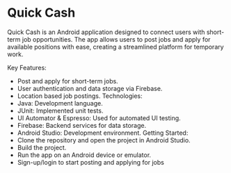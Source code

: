 # Quick Cash

Quick Cash is an Android application designed to connect users with short-term job opportunities. The app allows users to post jobs and apply for available positions with ease, creating a streamlined platform for temporary work.

Key Features:
 - Post and apply for short-term jobs.
 - User authentication and data storage via Firebase.
 - Location based job postings.
Technologies:
 - Java: Development language.
 - JUnit: Implemented unit tests.
 - UI Automator & Espresso: Used for automated UI testing.
 - Firebase: Backend services for data storage.
 - Android Studio: Development environment.
Getting Started:
 - Clone the repository and open the project in Android Studio.
 - Build the project.
 - Run the app on an Android device or emulator.
 - Sign-up/login to start posting and applying for jobs
